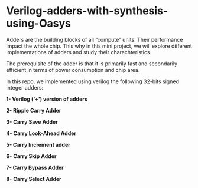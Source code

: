 # Verilog-adders-with-synthesis-using-Oasys
Adders are the building blocks of all “compute” units. Their performance impact the whole
chip. This why in this mini project, we will explore different implementations of adders and
study their charachteristics.


The prerequisite of 
the adder is that it is primarily fast and secondarily efficient in terms of power consumption and chip area.


In this repo, we implemented using verilog the following 32-bits signed integer adders:

**1- Verilog (‘+’) version of adders**

**2- Ripple Carry Adder**

**3- Carry Save Adder**

**4- Carry Look-Ahead Adder**

**5- Carry Increment adder**

**6- Carry Skip Adder**

**7- Carry Bypass Adder**

**8- Carry Select Adder**
